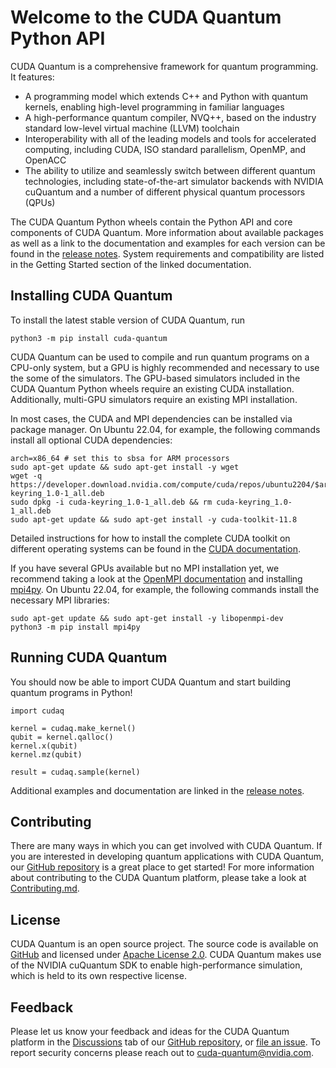 # Welcome to the CUDA Quantum Python API

CUDA Quantum is a comprehensive framework for quantum programming. It features:

- A programming model which extends C++ and Python with quantum kernels,
  enabling high-level programming in familiar languages
- A high-performance quantum compiler, NVQ++, based on the industry standard
  low-level virtual machine (LLVM) toolchain
- Interoperability with all of the leading models and tools for accelerated
computing, including CUDA, ISO standard parallelism, OpenMP, and OpenACC
- The ability to utilize and seamlessly switch between different quantum
  technologies, including state-of-the-art simulator backends with NVIDIA
  cuQuantum and a number of different physical quantum processors (QPUs)

The CUDA Quantum Python wheels contain the Python API and core components of
CUDA Quantum. More information about available packages as well as a link to the
documentation and examples for each version can be found in the [release
notes][cudaq_docs_releases]. System requirements and compatibility are listed in
the Getting Started section of the linked documentation.

[cudaq_docs_releases]:
    https://nvidia.github.io/cuda-quantum/latest/releases.html

## Installing CUDA Quantum

To install the latest stable version of CUDA Quantum, run

```console
python3 -m pip install cuda-quantum
```

CUDA Quantum can be used to compile and run quantum programs on a CPU-only
system, but a GPU is highly recommended and necessary to use the some of the
simulators. The GPU-based simulators included in the CUDA Quantum Python wheels
require an existing CUDA installation. Additionally, multi-GPU simulators
require an existing MPI installation.

In most cases, the CUDA and MPI dependencies can be installed via package
manager. On Ubuntu 22.04, for example, the following commands install all
optional CUDA dependencies:

```console
arch=x86_64 # set this to sbsa for ARM processors
sudo apt-get update && sudo apt-get install -y wget
wget -q https://developer.download.nvidia.com/compute/cuda/repos/ubuntu2204/$arch/cuda-keyring_1.0-1_all.deb
sudo dpkg -i cuda-keyring_1.0-1_all.deb && rm cuda-keyring_1.0-1_all.deb
sudo apt-get update && sudo apt-get install -y cuda-toolkit-11.8
```

Detailed instructions for how to install the complete CUDA toolkit on different
operating systems can be found in the [CUDA
documentation](https://docs.nvidia.com/cuda/).

If you have several GPUs available but no MPI installation yet, we recommend
taking a look at the [OpenMPI documentation](https://docs.open-mpi.org/)
and installing [mpi4py](https://mpi4py.readthedocs.io/).
On Ubuntu 22.04, for example, the following commands install the necessary MPI
libraries:

```console
sudo apt-get update && sudo apt-get install -y libopenmpi-dev
python3 -m pip install mpi4py
```

## Running CUDA Quantum

You should now be able to import CUDA Quantum and start building quantum
programs in Python!

```console
import cudaq

kernel = cudaq.make_kernel()
qubit = kernel.qalloc()
kernel.x(qubit)
kernel.mz(qubit)

result = cudaq.sample(kernel)
```

Additional examples and documentation are linked in the [release
notes][cudaq_docs_releases].

## Contributing

There are many ways in which you can get involved with CUDA Quantum. If you are
interested in developing quantum applications with CUDA Quantum, our [GitHub
repository][github_link] is a great place to get started! For more information
about contributing to the CUDA Quantum platform, please take a look at
[Contributing.md](../Contributing.md).

## License

CUDA Quantum is an open source project. The source code is available on
[GitHub][github_link] and licensed under [Apache License 2.0](../LICENSE). CUDA
Quantum makes use of the NVIDIA cuQuantum SDK to enable high-performance
simulation, which is held to its own respective license.

[github_link]: https://github.com/NVIDIA/cuda-quantum/

## Feedback

Please let us know your feedback and ideas for the CUDA Quantum platform in the
[Discussions][discussions] tab of our [GitHub repository][github_repo], or [file
an issue][cuda_quantum_issues]. To report security concerns please reach out to
[cuda-quantum@nvidia.com](mailto:cuda-quantum@nvidia.com).

[discussions]: https://github.com/NVIDIA/cuda-quantum/discussions
[cuda_quantum_issues]: https://github.com/NVIDIA/cuda-quantum/issues
[github_repo]: https://github.com/NVIDIA/cuda-quantum
